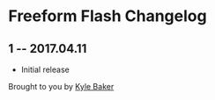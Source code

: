 # Freeform Flash Changelog

## 1 -- 2017.04.11

* Initial release

Brought to you by [Kyle Baker](rockitscienceagency.com)

